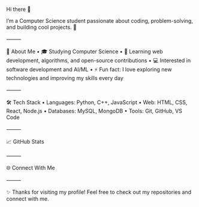 Hi there 👋

I’m a Computer Science student passionate about coding, problem-solving, and building cool projects. 🚀

⸻

🌟 About Me
	•	🎓 Studying Computer Science
	•	🌱 Learning web development, algorithms, and open-source contributions
	•	💻 Interested in software development and AI/ML
	•	⚡ Fun fact: I love exploring new technologies and improving my skills every day

⸻

🛠️ Tech Stack
	•	Languages: Python, C++, JavaScript
	•	Web: HTML, CSS, React, Node.js
	•	Databases: MySQL, MongoDB
	•	Tools: Git, GitHub, VS Code

⸻

📈 GitHub Stats


⸻

🌐 Connect With Me


⸻

✨ Thanks for visiting my profile! Feel free to check out my repositories and connect with me.

